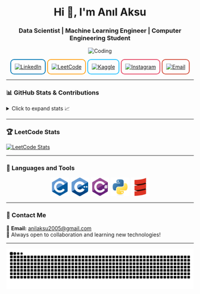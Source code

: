 <h1 align="center">Hi 👋, I'm Anıl Aksu</h1>
<h3 align="center">Data Scientist | Machine Learning Engineer | Computer Engineering Student</h3>

<p align="center">
  <img src="https://media.giphy.com/media/LMt9638dO8dftAjtco/giphy.gif" alt="Coding" width="100" height="100"/>
</p>

<p align="center">
  <a href="https://linkedin.com/in/anilaksu" target="_blank" style="display:inline-block; padding:10px; border:2px solid #0077B5; border-radius:10px; transition:0.3s;">
    <img src="https://upload.wikimedia.org/wikipedia/commons/c/ca/LinkedIn_logo_initials.png" alt="LinkedIn" width="50" height="50"/>
  </a>
  <a href="https://leetcode.com/anil1056/" target="_blank" style="display:inline-block; padding:10px; border:2px solid #FFA116; border-radius:10px; transition:0.3s;">
    <img src="https://upload.wikimedia.org/wikipedia/commons/a/ab/LeetCode_logo_black.png" alt="LeetCode" width="50" height="50"/>
  </a>
  <a href="https://kaggle.com/anil1056" target="_blank" style="display:inline-block; padding:10px; border:2px solid #20BEFF; border-radius:10px; transition:0.3s;">
    <img src="https://upload.wikimedia.org/wikipedia/commons/7/7c/Kaggle_logo.png" alt="Kaggle" width="50" height="50"/>
  </a>
  <a href="https://instagram.com/anilaks_16" target="_blank" style="display:inline-block; padding:10px; border:2px solid #E4405F; border-radius:10px; transition:0.3s;">
    <img src="https://upload.wikimedia.org/wikipedia/commons/a/a5/Instagram_icon.png" alt="Instagram" width="50" height="50"/>
  </a>
  <a href="mailto:anilaksu2005@gmail.com" target="_blank" style="display:inline-block; padding:10px; border:2px solid #D14836; border-radius:10px; transition:0.3s;">
    <img src="https://upload.wikimedia.org/wikipedia/commons/4/4e/Gmail_Icon.png" alt="Email" width="50" height="50"/>
  </a>
</p>

---

### 📊 GitHub Stats & Contributions

<details>
  <summary>Click to expand stats 📈</summary>
  <p><img align="center" src="https://github-readme-stats.vercel.app/api?username=anill056&show_icons=true&theme=dark" alt="anill056" /></p>
  <p><img align="center" src="https://github-readme-stats.vercel.app/api/top-langs/?username=anill056&layout=compact&theme=dark" alt="anill056" /></p>
  <p><img align="center" src="https://github-readme-streak-stats.herokuapp.com/?user=anill056&theme=dark" alt="anill056" /></p>
</details>

---

### 🏆 LeetCode Stats

[![LeetCode Stats](https://leetcard.jacoblin.cool/anil1056?theme=dark&font=Karma&ext=contest)](https://leetcode.com/anil1056/)

---

### 🔧 Languages and Tools

<p align="center">
  <a href="https://www.cprogramming.com/" target="_blank"><img src="https://raw.githubusercontent.com/devicons/devicon/master/icons/c/c-original.svg" alt="C" width="50" height="50"/></a>
  <a href="https://www.w3schools.com/cpp/" target="_blank"><img src="https://raw.githubusercontent.com/devicons/devicon/master/icons/cplusplus/cplusplus-original.svg" alt="C++" width="50" height="50"/></a>
  <a href="https://www.w3schools.com/cs/" target="_blank"><img src="https://raw.githubusercontent.com/devicons/devicon/master/icons/csharp/csharp-original.svg" alt="C#" width="50" height="50"/></a>
  <a href="https://www.python.org" target="_blank"><img src="https://raw.githubusercontent.com/devicons/devicon/master/icons/python/python-original.svg" alt="Python" width="50" height="50"/></a>
  <a href="https://www.scala-lang.org" target="_blank"><img src="https://raw.githubusercontent.com/devicons/devicon/master/icons/scala/scala-original.svg" alt="Scala" width="50" height="50"/></a>
</p>

---

### 📩 Contact Me

📧 **Email:** anilaksu2005@gmail.com  
🚀 Always open to collaboration and learning new technologies!

---

<picture>
  <source media="(prefers-color-scheme: dark)" srcset="https://raw.githubusercontent.com/anill056/anill056/output/github-contribution-grid-snake-dark.svg">
  <source media="(prefers-color-scheme: light)" srcset="https://raw.githubusercontent.com/anill056/anill056/output/github-contribution-grid-snake.svg">
  <img alt="github contribution grid snake animation" src="https://raw.githubusercontent.com/anill056/anill056/output/github-contribution-grid-snake.svg">
</picture>
